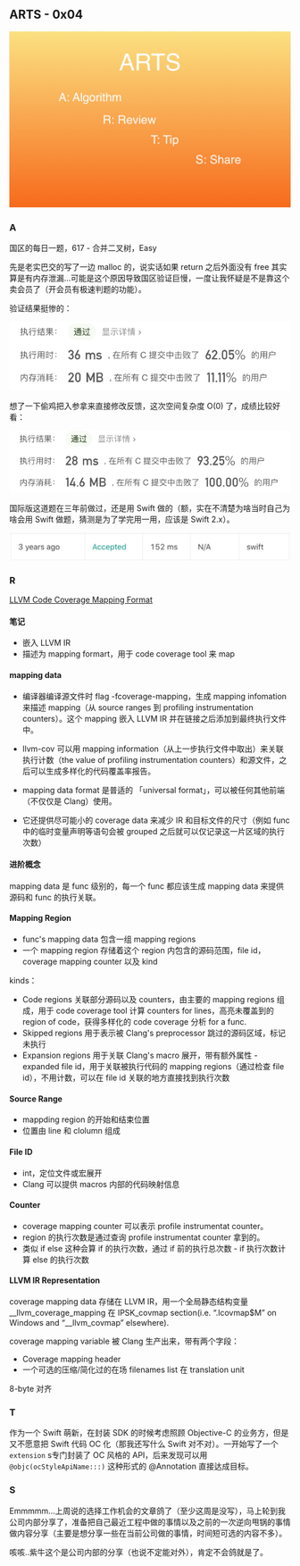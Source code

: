 ## ARTS - 0x04

![](../../arts.png)

### A

国区的每日一题，617 - 合并二叉树，Easy

先是老实巴交的写了一边 malloc 的，说实话如果 return 之后外面没有 free 其实算是有内存泄漏...可能是这个原因导致国区验证巨慢，一度让我怀疑是不是靠这个卖会员了（开会员有极速判题的功能）。

验证结果挺惨的：

![](leetcode_first.png)

想了一下偷鸡把入参拿来直接修改反馈，这次空间复杂度 O(0) 了，成绩比较好看：

![](leetcode_second.png)

国际版这道题在三年前做过，还是用 Swift 做的（额，实在不清楚为啥当时自己为啥会用 Swift 做题，猜测是为了学完用一用，应该是 Swift 2.x）。

![](3_years_ago.png)

### R

[LLVM Code Coverage Mapping Format](https://llvm.org/docs/CoverageMappingFormat.html)

#### 笔记

- 嵌入 LLVM IR
- 描述为 mapping formart，用于 code coverage tool 来 map

#### mapping data

- 编译器编译源文件时 flag -fcoverage-mapping，生成 mapping infomation 来描述 mapping（从 source ranges 到 profiling instrumentation counters）。这个 mapping 嵌入 LLVM IR 并在链接之后添加到最终执行文件中。
- llvm-cov 可以用 mapping information（从上一步执行文件中取出）来关联执行计数（the value of profiling instrumentation counters）和源文件，之后可以生成多样化的代码覆盖率报告。

- mapping data format 是普适的 「universal format」，可以被任何其他前端（不仅仅是 Clang）使用。
- 它还提供尽可能小的 coverage data 来减少 IR 和目标文件的尺寸（例如 func 中的临时变量声明等语句会被 grouped 之后就可以仅记录这一片区域的执行次数）

#### 进阶概念

mapping data 是 func 级别的，每一个 func 都应该生成 mapping data 来提供源码和 func 的执行关联。

#### Mapping Region

- func's mapping data 包含一组 mapping regions
- 一个 mapping region 存储着这个 region 内包含的源码范围，file id，coverage mapping counter 以及 kind

kinds：

- Code regions 关联部分源码以及 counters，由主要的 mapping regions 组成，用于 code coverage tool 计算 counters for lines，高亮未覆盖到的 region of code，获得多样化的 code coverage 分析 for a func.
- Skipped regions 用于表示被 Clang's preprocessor 跳过的源码区域，标记未执行
- Expansion regions 用于关联 Clang's macro 展开，带有额外属性 - expanded file id，用于关联被执行代码的 mapping regions（通过检查 file id），不用计数，可以在 file id 关联的地方直接找到执行次数

#### Source Range

- mappding region 的开始和结束位置
- 位置由 line 和 clolumn 组成

#### File ID

- int，定位文件或宏展开
- Clang 可以提供 macros 内部的代码映射信息

#### Counter

- coverage mapping counter 可以表示 profile instrumentat counter。
- region 的执行次数是通过查询 profile instrumentat counter 拿到的。
- 类似 if else 这种会算 if 的执行次数，通过 if 前的执行总次数 - if 执行次数计算 else 的执行次数

#### LLVM IR Representation

coverage mapping data 存储在 LLVM IR，用一个全局静态结构变量 __llvm_coverage_mapping 在 IPSK_covmap section(i.e. “.lcovmap$M” on Windows and “__llvm_covmap” elsewhere).

coverage mapping variable 被 Clang 生产出来，带有两个字段：

- Coverage mapping header
- 一个可选的压缩/简化过的在场 filenames list 在 translation unit

8-byte 对齐

### T

作为一个 Swift 萌新，在封装 SDK 的时候考虑照顾 Objective-C 的业务方，但是又不愿意把 Swift 代码 OC 化（那我还写什么 Swift 对不对）。一开始写了一个 `extension` s专门封装了 OC 风格的 API，后来发现可以用 `@objc(ocStyleApiName:::)` 这种形式的 @Annotation 直接达成目标。

### S

Emmmmm...上周说的选择工作机会的文章鸽了（至少这周是没写），马上轮到我公司内部分享了，准备把自己最近工程中做的事情以及之前的一次逆向甩锅的事情做内容分享（主要是想分享一些在当前公司做的事情，时间短可选的内容不多）。

咳咳..紫牛这个是公司内部的分享（也说不定能对外），肯定不会鸽就是了。
